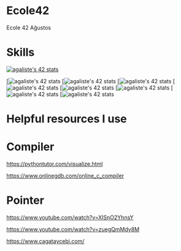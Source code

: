 # Ecole42
Ecole 42 Ağustos


# Skills #
[![agaliste's 42 stats](https://badge42.vercel.app/api/v2/cl7nelx3c00440gl9pb68ajk4/stats?cursusId=9&coalitionId=undefined)](https://github.com/JaeSeoKim/badge42)

[![agaliste's 42 stats](https://badge42.vercel.app/api/v2/cl7nelx3c00440gl9pb68ajk4/project/2765653)
[![agaliste's 42 stats](https://badge42.vercel.app/api/v2/cl7nelx3c00440gl9pb68ajk4/project/2763866)
[![agaliste's 42 stats](https://badge42.vercel.app/api/v2/cl7nelx3c00440gl9pb68ajk4/project/2757660)
[![agaliste's 42 stats](https://badge42.vercel.app/api/v2/cl7nelx3c00440gl9pb68ajk4/project/2744243)
[![agaliste's 42 stats](https://badge42.vercel.app/api/v2/cl7nelx3c00440gl9pb68ajk4/project/2756486)
[![agaliste's 42 stats](https://badge42.vercel.app/api/v2/cl7nelx3c00440gl9pb68ajk4/project/2750464)
[![agaliste's 42 stats](https://badge42.vercel.app/api/v2/cl7nelx3c00440gl9pb68ajk4/project/2742764)
[![agaliste's 42 stats](https://badge42.vercel.app/api/v2/cl7nelx3c00440gl9pb68ajk4/project/2737894)


# Helpful resources I use #

# Compiler #
https://pythontutor.com/visualize.html

https://www.onlinegdb.com/online_c_compiler

# Pointer #

https://www.youtube.com/watch?v=XISnO2YhnsY

https://www.youtube.com/watch?v=zuegQmMdy8M

https://www.cagataycebi.com/
